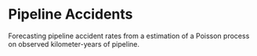 # Pipeline Accidents

Forecasting pipeline accident rates from a estimation of a Poisson process on observed kilometer-years of pipeline.
